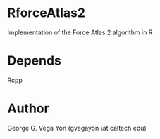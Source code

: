 RforceAtlas2
============
Implementation of the Force Atlas 2 algorithm in R

Depends
=======
Rcpp

Author
=======
George G. Vega Yon (gvegayon \at caltech edu)
